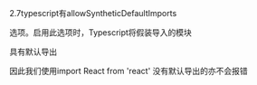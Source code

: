 2.7typescript有allowSyntheticDefaultImports

选项。启用此选项时，Typescript将假装导入的模块

具有默认导出

因此我们使用import React from 'react' 没有默认导出的亦不会报错